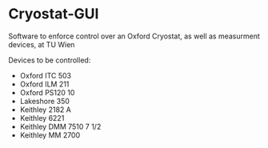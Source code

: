 # Cryostat-GUI
Software to enforce control over an Oxford Cryostat, as well as measurment devices, at TU Wien

Devices to be controlled: 

- Oxford ITC 503
- Oxford ILM 211
- Oxford PS120 10
- Lakeshore 350
- Keithley 2182 A
- Keithley 6221
- Keithley DMM 7510 7 1/2
- Keithley MM 2700
